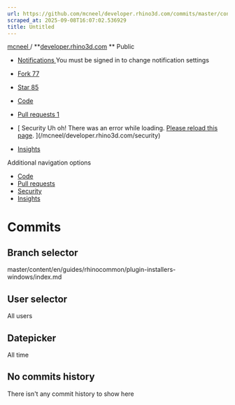 ```yaml
---
url: https://github.com/mcneel/developer.rhino3d.com/commits/master/content/en/guides/rhinocommon/plugin-installers-windows/index.md
scraped_at: 2025-09-08T16:07:02.536929
title: Untitled
---
```


[ mcneel ](/mcneel) / **[developer.rhino3d.com](/mcneel/developer.rhino3d.com)
** Public

  * [ Notifications ](/login?return_to=%2Fmcneel%2Fdeveloper.rhino3d.com) You must be signed in to change notification settings
  * [ Fork 77 ](/login?return_to=%2Fmcneel%2Fdeveloper.rhino3d.com)
  * [ Star  85 ](/login?return_to=%2Fmcneel%2Fdeveloper.rhino3d.com)

  * [ Code ](/mcneel/developer.rhino3d.com)
  * [ Pull requests 1 ](/mcneel/developer.rhino3d.com/pulls)
  * [ Security Uh oh!  There was an error while loading. [Please reload this page](). ](/mcneel/developer.rhino3d.com/security)
  * [ Insights ](/mcneel/developer.rhino3d.com/pulse)

Additional navigation options

  * [ Code  ](/mcneel/developer.rhino3d.com)
  * [ Pull requests  ](/mcneel/developer.rhino3d.com/pulls)
  * [ Security  ](/mcneel/developer.rhino3d.com/security)
  * [ Insights  ](/mcneel/developer.rhino3d.com/pulse)

# Commits

## Branch selector

master/content/en/guides/rhinocommon/plugin-installers-windows/index.md

## User selector

All users

## Datepicker

All time

## No commits history

There isn't any commit history to show here

